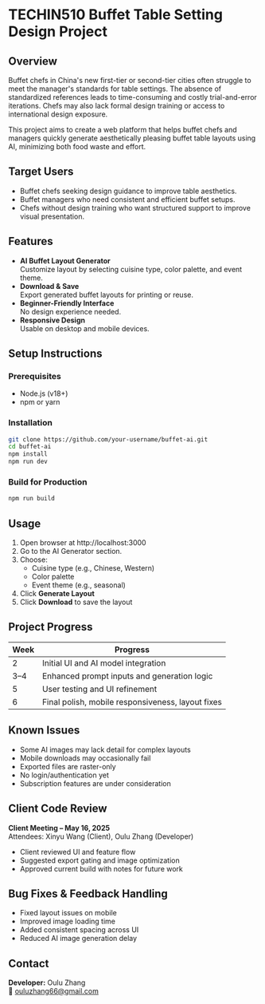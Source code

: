 # TECHIN510 Buffet Table Setting Design Project

## Overview
Buffet chefs in China's new first-tier or second-tier cities often struggle to meet the manager's standards for table settings. The absence of standardized references leads to time-consuming and costly trial-and-error iterations. Chefs may also lack formal design training or access to international design exposure.

This project aims to create a web platform that helps buffet chefs and managers quickly generate aesthetically pleasing buffet table layouts using AI, minimizing both food waste and effort.

## Target Users
- Buffet chefs seeking design guidance to improve table aesthetics.
- Buffet managers who need consistent and efficient buffet setups.
- Chefs without design training who want structured support to improve visual presentation.

## Features
- **AI Buffet Layout Generator**  
  Customize layout by selecting cuisine type, color palette, and event theme.
- **Download & Save**  
  Export generated buffet layouts for printing or reuse.
- **Beginner-Friendly Interface**  
  No design experience needed.
- **Responsive Design**  
  Usable on desktop and mobile devices.

## Setup Instructions
### Prerequisites
- Node.js (v18+)
- npm or yarn

### Installation
```bash
git clone https://github.com/your-username/buffet-ai.git
cd buffet-ai
npm install
npm run dev
```

### Build for Production
```bash
npm run build
```

## Usage
1. Open browser at http://localhost:3000
2. Go to the AI Generator section.
3. Choose:
   - Cuisine type (e.g., Chinese, Western)
   - Color palette
   - Event theme (e.g., seasonal)
4. Click **Generate Layout**
5. Click **Download** to save the layout

## Project Progress
| Week | Progress |
|------|----------|
| 2    | Initial UI and AI model integration |
| 3–4  | Enhanced prompt inputs and generation logic |
| 5    | User testing and UI refinement |
| 6    | Final polish, mobile responsiveness, layout fixes |

## Known Issues
- Some AI images may lack detail for complex layouts
- Mobile downloads may occasionally fail
- Exported files are raster-only
- No login/authentication yet
- Subscription features are under consideration

## Client Code Review
**Client Meeting – May 16, 2025**  
Attendees: Xinyu Wang (Client), Oulu Zhang (Developer)
- Client reviewed UI and feature flow
- Suggested export gating and image optimization
- Approved current build with notes for future work

## Bug Fixes & Feedback Handling
- Fixed layout issues on mobile
- Improved image loading time
- Added consistent spacing across UI
- Reduced AI image generation delay

## Contact
**Developer:** Oulu Zhang  
📧 ouluzhang66@gmail.com

